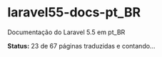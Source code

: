 # laravel55-docs-pt_BR
Documentação do Laravel 5.5 em pt_BR

**Status:** 23 de 67 páginas traduzidas e contando...
